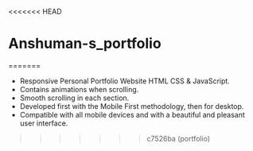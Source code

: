 <<<<<<< HEAD
# Anshuman-s_portfolio
=======


- Responsive Personal Portfolio Website HTML CSS & JavaScript.
- Contains animations when scrolling.
- Smooth scrolling in each section.
- Developed first with the Mobile First methodology, then for desktop.
- Compatible with all mobile devices and with a beautiful and pleasant user interface.


>>>>>>> c7526ba (portfolio)
